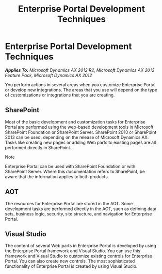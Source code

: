 ﻿---
title: Enterprise Portal Development Techniques
TOCTitle: Enterprise Portal Development Techniques
ms:assetid: 64650d87-4ead-4885-b0f4-566341292892
ms:mtpsurl: https://msdn.microsoft.com/en-us/library/Cc592008(v=AX.60)
ms:contentKeyID: 35245354
ms.date: 04/30/2013
mtps_version: v=AX.60
---

# Enterprise Portal Development Techniques 


_**Applies To:** Microsoft Dynamics AX 2012 R2, Microsoft Dynamics AX 2012 Feature Pack, Microsoft Dynamics AX 2012_

You perform actions in several areas when you customize Enterprise Portal or develop new integrations. The areas that you use will depend on the type of customizations or integrations that you are creating.

## SharePoint

Most of the basic development and customization tasks for Enterprise Portal are performed using the web-based development tools in Microsoft SharePoint Foundation or SharePoint Server. SharePoint 2010 or SharePoint 2013 can be used, depending on the release of Microsoft Dynamics AX. Tasks like creating new pages or adding Web parts to existing pages are all performed directly in SharePoint.


> [!NOTE]
> <P>Enterprise Portal can be used with SharePoint Foundation or with SharePoint Server. Where this documentation refers to SharePoint, be aware that the information applies to both products.</P>



## AOT

The resources for Enterprise Portal are stored in the AOT. Some development tasks are performed directly in the AOT, such as defining data sets, business logic, security, site structure, and navigation for Enterprise Portal.

## Visual Studio

The content of several Web parts in Enterprise Portal is developed by using the Enterprise Portal framework and Visual Studio. You can use this framework and Visual Studio to customize existing controls for Enterprise Portal. You can also create new controls. The most sophisticated functionality of Enterprise Portal is created by using Visual Studio.


